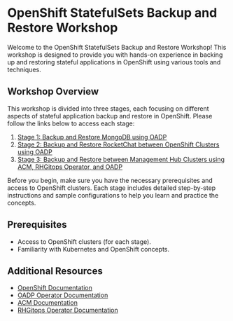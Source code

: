 # OpenShift StatefulSets Backup and Restore Workshop

Welcome to the OpenShift StatefulSets Backup and Restore Workshop! This workshop is designed to provide you with hands-on experience in backing up and restoring stateful applications in OpenShift using various tools and techniques.

## Workshop Overview

This workshop is divided into three stages, each focusing on different aspects of stateful application backup and restore in OpenShift. Please follow the links below to access each stage:

1. [Stage 1: Backup and Restore MongoDB using OADP](stage1/stage1.md)
2. [Stage 2: Backup and Restore RocketChat between OpenShift Clusters using OADP](stage2/stage2.md)
3. [Stage 3: Backup and Restore between Management Hub Clusters using ACM, RHGitops Operator, and OADP](stage3/stage3.md)

Before you begin, make sure you have the necessary prerequisites and access to OpenShift clusters. Each stage includes detailed step-by-step instructions and sample configurations to help you learn and practice the concepts.

## Prerequisites

- Access to OpenShift clusters (for each stage).
- Familiarity with Kubernetes and OpenShift concepts.

## Additional Resources

- [OpenShift Documentation](https://docs.openshift.com)
- [OADP Operator Documentation](https://github.com/kastenhq/Documentation)
- [ACM Documentation](https://access.redhat.com/documentation/en-us/red_hat_advanced_cluster_management_for_kubernetes/)
- [RHGitops Operator Documentation](https://access.redhat.com/documentation/en-us/red_hat_advanced_cluster_management_for_kubernetes/)


